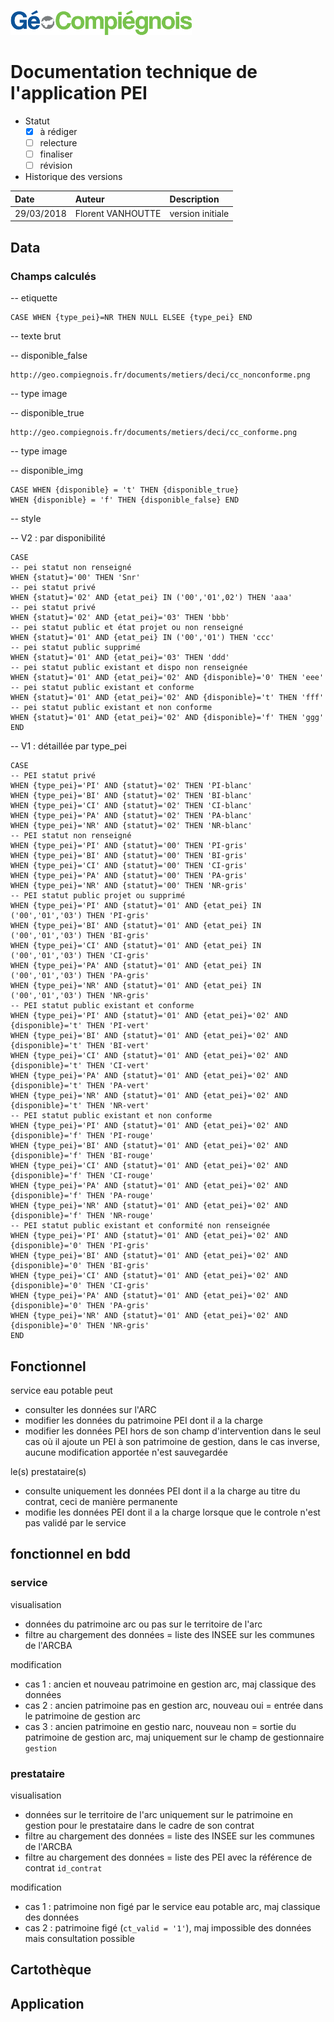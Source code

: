 ![GeoCompiegnois](img/Logo_web-GeoCompiegnois.png)

# Documentation technique de l'application PEI

* Statut
  - [x] à rédiger
  - [ ] relecture
  - [ ] finaliser
  - [ ] révision
  
* Historique des versions

|Date | Auteur | Description
|:---|:---|:---|
|29/03/2018|Florent VANHOUTTE|version initiale|

## Data

### Champs calculés

-- etiquette

    CASE WHEN {type_pei}=NR THEN NULL ELSEE {type_pei} END

-- texte brut

-- disponible_false

    http://geo.compiegnois.fr/documents/metiers/deci/cc_nonconforme.png

-- type image

-- disponible_true

    http://geo.compiegnois.fr/documents/metiers/deci/cc_conforme.png

-- type image

-- disponible_img

    CASE WHEN {disponible} = 't' THEN {disponible_true} 
    WHEN {disponible} = 'f' THEN {disponible_false} END


-- style

-- V2 : par disponibilité

    CASE
    -- pei statut non renseigné
    WHEN {statut}='00' THEN 'Snr'
    -- pei statut privé
    WHEN {statut}='02' AND {etat_pei} IN ('00','01',02') THEN 'aaa'
    -- pei statut privé
    WHEN {statut}='02' AND {etat_pei}='03' THEN 'bbb'
    -- pei statut public et état projet ou non renseigné
    WHEN {statut}='01' AND {etat_pei} IN ('00','01') THEN 'ccc'
    -- pei statut public supprimé
    WHEN {statut}='01' AND {etat_pei}='03' THEN 'ddd'
    -- pei statut public existant et dispo non renseignée
    WHEN {statut}='01' AND {etat_pei}='02' AND {disponible}='0' THEN 'eee'
    -- pei statut public existant et conforme
    WHEN {statut}='01' AND {etat_pei}='02' AND {disponible}='t' THEN 'fff'
    -- pei statut public existant et non conforme
    WHEN {statut}='01' AND {etat_pei}='02' AND {disponible}='f' THEN 'ggg' 
    END

-- V1 : détaillée par type_pei

    CASE
    -- PEI statut privé
    WHEN {type_pei}='PI' AND {statut}='02' THEN 'PI-blanc'
    WHEN {type_pei}='BI' AND {statut}='02' THEN 'BI-blanc'
    WHEN {type_pei}='CI' AND {statut}='02' THEN 'CI-blanc'
    WHEN {type_pei}='PA' AND {statut}='02' THEN 'PA-blanc'
    WHEN {type_pei}='NR' AND {statut}='02' THEN 'NR-blanc'
    -- PEI statut non renseigné
    WHEN {type_pei}='PI' AND {statut}='00' THEN 'PI-gris'
    WHEN {type_pei}='BI' AND {statut}='00' THEN 'BI-gris'
    WHEN {type_pei}='CI' AND {statut}='00' THEN 'CI-gris'
    WHEN {type_pei}='PA' AND {statut}='00' THEN 'PA-gris'
    WHEN {type_pei}='NR' AND {statut}='00' THEN 'NR-gris'
    -- PEI statut public projet ou supprimé
    WHEN {type_pei}='PI' AND {statut}='01' AND {etat_pei} IN ('00','01','03') THEN 'PI-gris'
    WHEN {type_pei}='BI' AND {statut}='01' AND {etat_pei} IN ('00','01','03') THEN 'BI-gris'
    WHEN {type_pei}='CI' AND {statut}='01' AND {etat_pei} IN ('00','01','03') THEN 'CI-gris'
    WHEN {type_pei}='PA' AND {statut}='01' AND {etat_pei} IN ('00','01','03') THEN 'PA-gris'
    WHEN {type_pei}='NR' AND {statut}='01' AND {etat_pei} IN ('00','01','03') THEN 'NR-gris'
    -- PEI statut public existant et conforme
    WHEN {type_pei}='PI' AND {statut}='01' AND {etat_pei}='02' AND {disponible}='t' THEN 'PI-vert'
    WHEN {type_pei}='BI' AND {statut}='01' AND {etat_pei}='02' AND {disponible}='t' THEN 'BI-vert'
    WHEN {type_pei}='CI' AND {statut}='01' AND {etat_pei}='02' AND {disponible}='t' THEN 'CI-vert'
    WHEN {type_pei}='PA' AND {statut}='01' AND {etat_pei}='02' AND {disponible}='t' THEN 'PA-vert'
    WHEN {type_pei}='NR' AND {statut}='01' AND {etat_pei}='02' AND {disponible}='t' THEN 'NR-vert'
    -- PEI statut public existant et non conforme
    WHEN {type_pei}='PI' AND {statut}='01' AND {etat_pei}='02' AND {disponible}='f' THEN 'PI-rouge'
    WHEN {type_pei}='BI' AND {statut}='01' AND {etat_pei}='02' AND {disponible}='f' THEN 'BI-rouge'
    WHEN {type_pei}='CI' AND {statut}='01' AND {etat_pei}='02' AND {disponible}='f' THEN 'CI-rouge'
    WHEN {type_pei}='PA' AND {statut}='01' AND {etat_pei}='02' AND {disponible}='f' THEN 'PA-rouge'
    WHEN {type_pei}='NR' AND {statut}='01' AND {etat_pei}='02' AND {disponible}='f' THEN 'NR-rouge'
    -- PEI statut public existant et conformité non renseignée
    WHEN {type_pei}='PI' AND {statut}='01' AND {etat_pei}='02' AND {disponible}='0' THEN 'PI-gris'
    WHEN {type_pei}='BI' AND {statut}='01' AND {etat_pei}='02' AND {disponible}='0' THEN 'BI-gris'
    WHEN {type_pei}='CI' AND {statut}='01' AND {etat_pei}='02' AND {disponible}='0' THEN 'CI-gris'
    WHEN {type_pei}='PA' AND {statut}='01' AND {etat_pei}='02' AND {disponible}='0' THEN 'PA-gris'
    WHEN {type_pei}='NR' AND {statut}='01' AND {etat_pei}='02' AND {disponible}='0' THEN 'NR-gris'
    END


## Fonctionnel

service eau potable peut
- consulter les données sur l'ARC
- modifier les données du patrimoine PEI dont il a la charge
- modifier les données PEI hors de son champ d'intervention dans le seul cas où il ajoute un PEI à son patrimoine de gestion, dans le cas inverse, aucune modification apportée n'est sauvegardée

le(s) prestataire(s)
- consulte uniquement les données PEI dont il a la charge au titre du contrat, ceci de manière permanente
- modifie les données PEI dont il a la charge lorsque que le controle n'est pas validé par le service 


## fonctionnel en bdd

### service

visualisation

- données du patrimoine arc ou pas sur le territoire de l'arc
- filtre au chargement des données = liste des INSEE sur les communes de l'ARCBA


modification

- cas 1 : ancien et nouveau patrimoine en gestion arc, maj classique des données
- cas 2 : ancien patrimoine pas en gestion arc, nouveau oui = entrée dans le patrimoine de gestion arc
- cas 3 : ancien patrimoine en gestio narc, nouveau non = sortie du patrimoine de gestion arc, maj uniquement sur le champ de gestionnaire `gestion`

### prestataire

visualisation

- données sur le territoire de l'arc uniquement sur le patrimoine en gestion pour le prestataire dans le cadre de son contrat
- filtre au chargement des données = liste des INSEE sur les communes de l'ARCBA
- filtre au chargement des données = liste des PEI avec la référence de contrat `id_contrat`

modification

- cas 1 : patrimoine non figé par le service eau potable arc, maj classique des données
- cas 2 : patrimoine figé (`ct_valid = '1'`), maj impossible des données mais consultation possible


## Cartothèque

## Application
